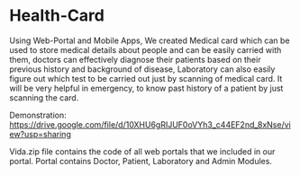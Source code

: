 # Health-Card
Using Web-Portal and Mobile Apps, We created Medical card which can be used to store medical details about people and can be easily carried with them, doctors can effectively diagnose their patients based on their previous history and background of disease, Laboratory can also easily figure out which test to be carried out just by scanning of medical card. It will be very helpful in emergency, to know past history of a patient by just scanning the card.

Demonstration: https://drive.google.com/file/d/10XHU6gRIJUF0oVYh3_c44EF2nd_8xNse/view?usp=sharing

Vida.zip file contains the code of all web portals that we included in our portal. Portal contains Doctor, Patient, Laboratory and Admin Modules.
